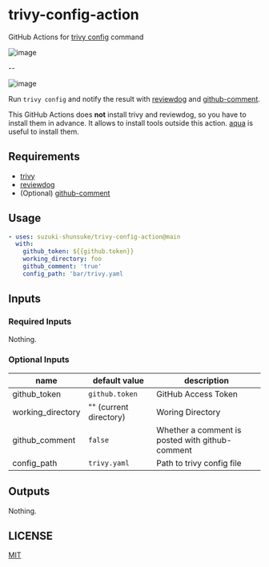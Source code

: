 # trivy-config-action

GitHub Actions for [trivy config](https://aquasecurity.github.io/trivy/latest/docs/references/configuration/cli/trivy_config/) command

![image](https://github.com/suzuki-shunsuke/trivy-config-action/assets/13323303/e4d7f6f7-3df3-44bb-8f98-535173ce096e)

--

![image](https://github.com/suzuki-shunsuke/trivy-config-action/assets/13323303/2d0c6224-8ae4-42f0-80d8-06488ff18f56)

Run `trivy config` and notify the result with [reviewdog](https://github.com/reviewdog/reviewdog) and [github-comment](https://github.com/suzuki-shunsuke/github-comment).

This GitHub Actions does **not** install trivy and reviewdog, so you have to install them in advance.
It allows to install tools outside this action.
[aqua](https://aquaproj.github.io/) is useful to install them.

## Requirements

- [trivy](https://github.com/aquasecurity/trivy)
- [reviewdog](https://github.com/reviewdog/reviewdog)
- (Optional) [github-comment](https://github.com/suzuki-shunsuke/github-comment)

## Usage

```yaml
- uses: suzuki-shunsuke/trivy-config-action@main
  with:
    github_token: ${{github.token}}
    working_directory: foo
    github_comment: 'true'
    config_path: 'bar/trivy.yaml
```

## Inputs

### Required Inputs

Nothing.

### Optional Inputs

| name              | default value          | description                                     |
| ----------------- | ---------------------- | ----------------------------------------------- |
| github_token      | `github.token`         | GitHub Access Token                             |
| working_directory | "" (current directory) | Woring Directory                                |
| github_comment    | `false`                | Whether a comment is posted with github-comment |
| config_path       | `trivy.yaml`           | Path to trivy config file                       |

## Outputs

Nothing.

## LICENSE

[MIT](LICENSE)
